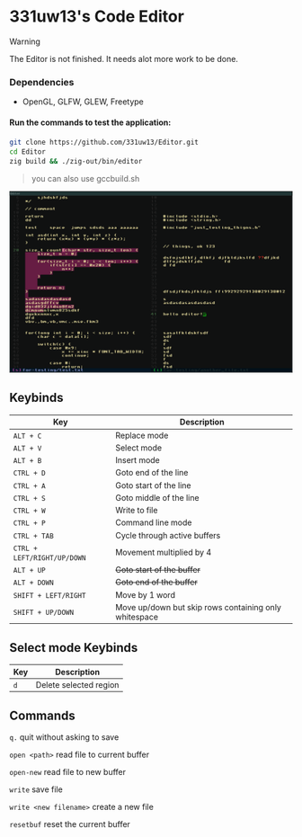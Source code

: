 # 331uw13's Code Editor

> [!WARNING]
> The Editor is not finished. It needs alot more work to be done.

### Dependencies
* OpenGL, GLFW, GLEW, Freetype

#### Run the commands to test the application:
```bash
git clone https://github.com/331uw13/Editor.git
cd Editor
zig build && ./zig-out/bin/editor
```
> you can also use gccbuild.sh

![Editor](https://github.com/331uw13/Editor/blob/main/screenshots/Editor_2024-11-10_04-09.png?raw=true)

## Keybinds
| Key | Description |
| --- | --- |
| `ALT + C` | Replace mode |
| `ALT + V` | Select mode |
| `ALT + B` | Insert mode |
| `CTRL + D` | Goto end of the line |
| `CTRL + A` | Goto start of the line |
| `CTRL + S` | Goto middle of the line |
| `CTRL + W` | Write to file |
| `CTRL + P` | Command line mode |
| `CTRL + TAB` | Cycle through active buffers |
| `CTRL + LEFT/RIGHT/UP/DOWN` | Movement multiplied by 4 |
| `ALT + UP` | ~~Goto start of the buffer~~|
| `ALT + DOWN` | ~~Goto end of the buffer~~ |
| `SHIFT + LEFT/RIGHT` | Move by 1 word |
| `SHIFT + UP/DOWN` | Move up/down but skip rows containing only whitespace |

## Select mode Keybinds
| Key | Description |
| --- | --- |
| `d` | Delete selected region |

## Commands
`q.` quit without asking to save

`open <path>` read file to current buffer

`open-new` read file to new buffer

`write` save file

`write <new filename>` create a new file 

`resetbuf` reset the current buffer
